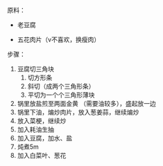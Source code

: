 
原料：

* 老豆腐

* 五花肉片（v不喜欢，换瘦肉）

步骤：

1. 豆腐切三角块
    1. 切方形条
    2. 斜切（成两个三角形条）
    3. 平切为一个个三角形薄块
2. 锅里放盐煎至两面金黄 （需要油较多），盛起放一边
3. 锅里下油，煸炒肉片，放入葱姜蒜，继续煸炒
4. 放入菜梗，继续炒
5. 加入耗油生抽
6. 加入豆腐，加水、盐
7. 炖煮5m
8. 加入白菜叶、葱花
